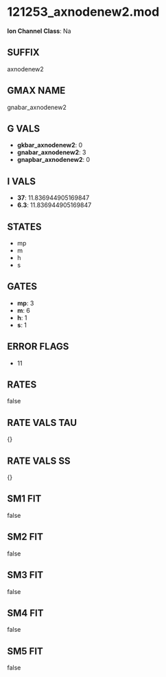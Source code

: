 # 121253_axnodenew2.mod

**Ion Channel Class**: Na

## SUFFIX

axnodenew2

## GMAX NAME

gnabar_axnodenew2

## G VALS

- **gkbar_axnodenew2**: 0
- **gnabar_axnodenew2**: 3
- **gnapbar_axnodenew2**: 0

## I VALS

- **37**: 11.836944905169847
- **6.3**: 11.836944905169847

## STATES

- mp
- m
- h
- s

## GATES

- **mp**: 3
- **m**: 6
- **h**: 1
- **s**: 1

## ERROR FLAGS

- 11

## RATES

false

## RATE VALS TAU

{}

## RATE VALS SS

{}

## SM1 FIT

false

## SM2 FIT

false

## SM3 FIT

false

## SM4 FIT

false

## SM5 FIT

false
